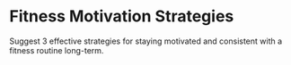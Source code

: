 # Fitness Motivation Strategies

Suggest 3 effective strategies for staying motivated and consistent with a fitness routine long-term.